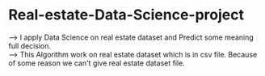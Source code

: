 # Real-estate-Data-Science-project

--> I apply Data Science on real estate dataset and Predict some meaning full decision.<br> 
--> This Algorithm work on real estate dataset which is in csv file. Because of some reason we can't give real estate dataset file.
